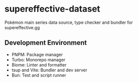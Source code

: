 # supereffective-dataset

Pokémon main series data source, type checker and bundler for supereffective.gg

## Development Environment

- PNPM: Package manager
- Turbo: Monorepo manager
- Biome: Linter and formatter
- tsup and Vite: Bundler and dev server
- Bun: Test and script runner

